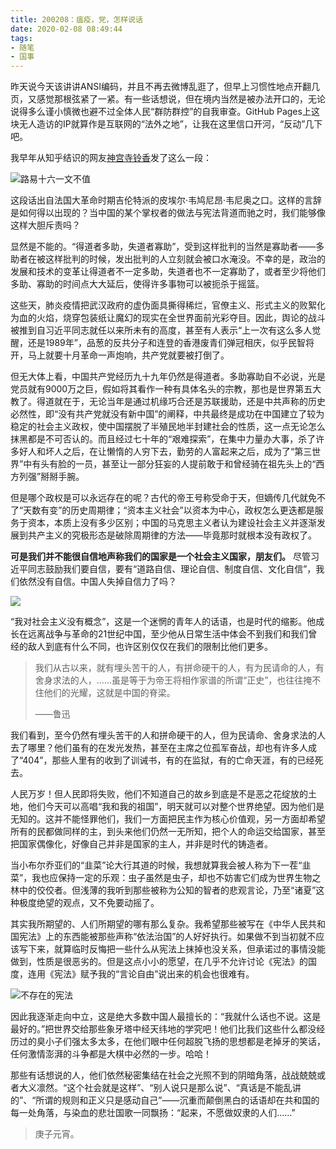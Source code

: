 ```yaml
---
title: 200208：瘟疫，党，怎样说话
date: 2020-02-08 08:49:44
tags:
- 随笔
- 国事
---
```

昨天说今天该讲讲ANSI编码，并且不再去微博乱逛了，但早上习惯性地点开翻几页，又感觉那根弦紧了一紧。有一些话想说，但在境内当然是被办法开口的，无论说得多么谨小慎微也避不过全体人民“群防群控”的自我审查。GitHub Pages上这块无人造访的IP就算作是互联网的“法外之地”，让我在这里信口开河，“反动”几下吧。

我早年从知乎结识的网友[神宫寺铃香](https://www.zhihu.com/people/jingujisuzuka)发了这么一段：

![路易十六一文不值](https://i.loli.net/2020/02/08/CRmJTiBnxeSjaVZ.jpg)

这段话出自法国大革命时期吉伦特派的皮埃尔·韦鸠尼昂·韦尼奥之口。这样的言辞是如何得以出现的？当中国的某个掌权者的做法与宪法背道而驰之时，我们能够像这样大胆斥责吗？

显然是不能的。“得道者多助，失道者寡助”，受到这样批判的当然是寡助者——多助者在被这样批判的时候，发出批判的人立刻就会被口水淹没。不幸的是，政治的发展和技术的变革让得道者不一定多助，失道者也不一定寡助了，或者至少将他们多助、寡助的时间点大大延后，使得许多事物可以被扼杀于摇篮。

这些天，肺炎疫情把武汉政府的虚伪面具撕得稀烂，官僚主义、形式主义的败絮化为血的火焰，烧穿包装纸让魔幻的现实在全世界面前光彩夺目。因此，舆论的战斗被推到自习近平同志就任以来所未有的高度，甚至有人表示“上一次有这么多人觉醒，还是1989年”，品葱的反共分子和连登的香港废青们弹冠相庆，似乎民智将开，马上就要十月革命一声炮响，共产党就要被打倒了。

但无大体上看，中国共产党经历九十九年仍然是得道者。多助寡助自不必说，光是党员就有9000万之巨，假如将其看作一种有具体名头的宗教，那也是世界第五大教了。得道就在于，无论当年是通过机缘巧合还是苏联援助，还是中共声称的历史必然性，即“没有共产党就没有新中国”的阐释，中共最终是成功在中国建立了较为稳定的社会主义政权，使中国摆脱了半殖民地半封建社会的性质，这一点无论怎么抹黑都是不可否认的。而且经过七十年的“艰难探索”，在集中力量办大事，杀了许多好人和坏人之后，在让懒惰的人穷下去，勤劳的人富起来之后，成为了“第三世界”中有头有脸的一员，甚至让一部分狂妄的人提前敢于和曾经骑在祖先头上的“西方列强”掰掰手腕。

但是哪个政权是可以永远存在的呢？古代的帝王号称受命于天，但嫡传几代就免不了“天数有变”的历史周期律；“资本主义社会”以资本为中心，政权怎么更迭都是服务于资本，本质上没有多少区别；中国的马克思主义者认为建设社会主义并逐渐发展到共产主义的究极形态是破除周期律的方法——毕竟那时就根本没有政权了。

**可是我们并不能很自信地声称我们的国家是一个社会主义国家，朋友们。** 尽管习近平同志鼓励我们要自信，要有“道路自信、理论自信、制度自信、文化自信”，我们依然没有自信。中国人失掉自信力了吗？

![](https://i.loli.net/2020/02/08/ilGZPOxw13Me97R.jpg)

“我对社会主义没有概念”，这是一个迷惘的青年人的话语，也是时代的缩影。他成长在远离战争与革命的21世纪中国，至少他从日常生活中体会不到我们和我们曾经的敌人到底有什么不同，也许区别仅仅在我们的限制比他们更多。

> 我们从古以来，就有埋头苦干的人，有拼命硬干的人，有为民请命的人，有舍身求法的人，……虽是等于为帝王将相作家谱的所谓“正史”，也往往掩不住他们的光耀，这就是中国的脊梁。 
>    
> ——鲁迅

我们看到，至今仍然有埋头苦干的人和拼命硬干的人，但为民请命、舍身求法的人去了哪里？他们虽有的在发光发热，甚至在主席之位孤军奋战，却也有许多人成了“404”，那些人里有的收到了训诫书，有的在监狱，有的亡命天涯，有的已经死去。

人民万岁！但人民即将失败，他们不知道自己的故乡到底是不是恶之花绽放的土地，他们今天可以高唱“我和我的祖国”，明天就可以对整个世界绝望。因为他们是无知的。这并不能怪罪他们，我们一方面把民主作为核心价值观，另一方面却希望所有的民都做同样的主，到头来他们仍然一无所知，把个人的命运交给国家，甚至把国家偶像化，好像自己并非是国家的主人，并非是时代的铸造者。

当小布尔乔亚们的“韭菜”论大行其道的时候，我想就算我会被人称为下一茬“韭菜”，我也应保持一定的乐观：虫子虽然是虫子，却也不妨害它们成为世界生物之林中的佼佼者。但浅薄的我听到那些被称为公知的智者的悲观言论，乃至“诸夏”这种极度绝望的观点，又不免要动摇了。

其实我所期望的、人们所期望的哪有那么复杂。我希望那些被写在《中华人民共和国宪法》上的东西能被那些声称“依法治国”的人好好执行。如果做不到当初就不应该写下来，就算临时反悔把一些什么从宪法上抹掉也没关系，但承诺过的事情没能做到，性质是很恶劣的。但是这点小小的愿望，在几乎不允许讨论《宪法》的国度，连用《宪法》赋予我的“言论自由”说出来的机会也很难有。

![不存在的宪法](https://i.loli.net/2020/02/08/EtUHdcrPWOQGp5Z.jpg)

因此我逐渐走向中立，这是绝大多数中国人最擅长的：“我就什么话也不说。这是最好的。”把世界交给那些象牙塔中经天纬地的学究吧！他们比我们这些什么都没经历过的臭小子们强太多太多，在他们眼中任何超脱飞扬的思想都是老掉牙的笑话，任何激情澎湃的斗争都是大棋中必然的一步。哈哈！

那些有话想说的人，他们依然秘密集结在社会之光照不到的阴暗角落，战战兢兢或者大义凛然。“这个社会就是这样”、“别人说只是那么说”、“真话是不能乱讲的”、“所谓的规则和正义只是感动自己”——沉重而颠倒黑白的话语却在共和国的每一处角落，与染血的悲壮国歌一同飘扬：“起来，不愿做奴隶的人们……”

> 庚子元宵。